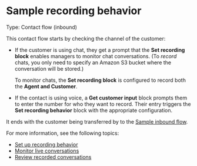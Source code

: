 # Sample recording behavior<a name="sample-recording-behavior"></a>

Type: Contact flow \(inbound\)

This contact flow starts by checking the channel of the customer:
+ If the customer is using chat, they get a prompt that the **Set recording block** enables managers to monitor chat conversations\. \(To *record* chats, you only need to specify an Amazon S3 bucket where the conversation will be stored\.\)

  To monitor chats, the **Set recording block** is configured to record both the **Agent and Customer**\.
+ If the contact is using voice, a **Get customer input** block prompts them to enter the number for who they want to record\. Their entry triggers the **Set recording behavior** block with the appropriate configuration\.

It ends with the customer being transferred by to the [Sample inbound flow](sample-inbound-flow.md)\. 

For more information, see the following topics:
+ [Set up recording behavior](set-up-recordings.md)
+ [Monitor live conversations](monitor-conversations.md)
+ [Review recorded conversations](review-recorded-conversations.md)